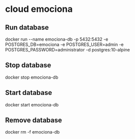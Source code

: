 # cloud emociona

## Run database
docker run --name emociona-db -p 5432:5432 -e POSTGRES_DB=emociona -e POSTGRES_USER=admin -e POSTGRES_PASSWORD=administrator -d postgres:10-alpine

## Stop database
docker stop emociona-db

## Start database
docker start emociona-db

## Remove database
docker rm -f emociona-db
